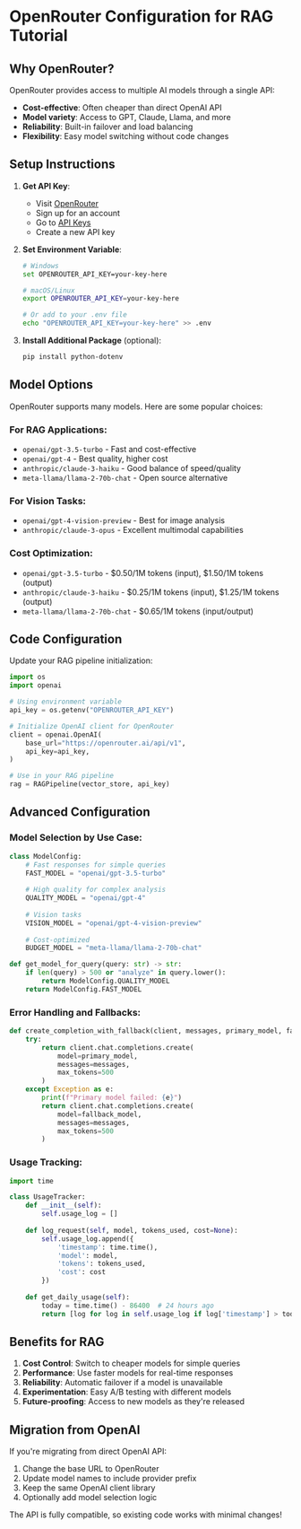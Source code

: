 # OpenRouter Configuration for RAG Tutorial

## Why OpenRouter?

OpenRouter provides access to multiple AI models through a single API:
- **Cost-effective**: Often cheaper than direct OpenAI API
- **Model variety**: Access to GPT, Claude, Llama, and more
- **Reliability**: Built-in failover and load balancing
- **Flexibility**: Easy model switching without code changes

## Setup Instructions

1. **Get API Key**:
   - Visit [OpenRouter](https://openrouter.ai/)
   - Sign up for an account
   - Go to [API Keys](https://openrouter.ai/keys)
   - Create a new API key

2. **Set Environment Variable**:
   ```bash
   # Windows
   set OPENROUTER_API_KEY=your-key-here
   
   # macOS/Linux
   export OPENROUTER_API_KEY=your-key-here
   
   # Or add to your .env file
   echo "OPENROUTER_API_KEY=your-key-here" >> .env
   ```

3. **Install Additional Package** (optional):
   ```bash
   pip install python-dotenv
   ```

## Model Options

OpenRouter supports many models. Here are some popular choices:

### **For RAG Applications**:
- `openai/gpt-3.5-turbo` - Fast and cost-effective
- `openai/gpt-4` - Best quality, higher cost
- `anthropic/claude-3-haiku` - Good balance of speed/quality
- `meta-llama/llama-2-70b-chat` - Open source alternative

### **For Vision Tasks**:
- `openai/gpt-4-vision-preview` - Best for image analysis
- `anthropic/claude-3-opus` - Excellent multimodal capabilities

### **Cost Optimization**:
- `openai/gpt-3.5-turbo` - $0.50/1M tokens (input), $1.50/1M tokens (output)
- `anthropic/claude-3-haiku` - $0.25/1M tokens (input), $1.25/1M tokens (output)
- `meta-llama/llama-2-70b-chat` - $0.65/1M tokens (input/output)

## Code Configuration

Update your RAG pipeline initialization:

```python
import os
import openai

# Using environment variable
api_key = os.getenv("OPENROUTER_API_KEY")

# Initialize OpenAI client for OpenRouter
client = openai.OpenAI(
    base_url="https://openrouter.ai/api/v1",
    api_key=api_key,
)

# Use in your RAG pipeline
rag = RAGPipeline(vector_store, api_key)
```

## Advanced Configuration

### **Model Selection by Use Case**:
```python
class ModelConfig:
    # Fast responses for simple queries
    FAST_MODEL = "openai/gpt-3.5-turbo"
    
    # High quality for complex analysis
    QUALITY_MODEL = "openai/gpt-4"
    
    # Vision tasks
    VISION_MODEL = "openai/gpt-4-vision-preview"
    
    # Cost-optimized
    BUDGET_MODEL = "meta-llama/llama-2-70b-chat"

def get_model_for_query(query: str) -> str:
    if len(query) > 500 or "analyze" in query.lower():
        return ModelConfig.QUALITY_MODEL
    return ModelConfig.FAST_MODEL
```

### **Error Handling and Fallbacks**:
```python
def create_completion_with_fallback(client, messages, primary_model, fallback_model):
    try:
        return client.chat.completions.create(
            model=primary_model,
            messages=messages,
            max_tokens=500
        )
    except Exception as e:
        print(f"Primary model failed: {e}")
        return client.chat.completions.create(
            model=fallback_model,
            messages=messages,
            max_tokens=500
        )
```

### **Usage Tracking**:
```python
import time

class UsageTracker:
    def __init__(self):
        self.usage_log = []
    
    def log_request(self, model, tokens_used, cost=None):
        self.usage_log.append({
            'timestamp': time.time(),
            'model': model,
            'tokens': tokens_used,
            'cost': cost
        })
    
    def get_daily_usage(self):
        today = time.time() - 86400  # 24 hours ago
        return [log for log in self.usage_log if log['timestamp'] > today]
```

## Benefits for RAG

1. **Cost Control**: Switch to cheaper models for simple queries
2. **Performance**: Use faster models for real-time responses
3. **Reliability**: Automatic failover if a model is unavailable
4. **Experimentation**: Easy A/B testing with different models
5. **Future-proofing**: Access to new models as they're released

## Migration from OpenAI

If you're migrating from direct OpenAI API:

1. Change the base URL to OpenRouter
2. Update model names to include provider prefix
3. Keep the same OpenAI client library
4. Optionally add model selection logic

The API is fully compatible, so existing code works with minimal changes!
